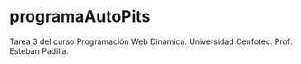 # programaAutoPits
Tarea 3 del curso Programación Web Dinámica. Universidad Cenfotec. Prof: Esteban Padilla.
